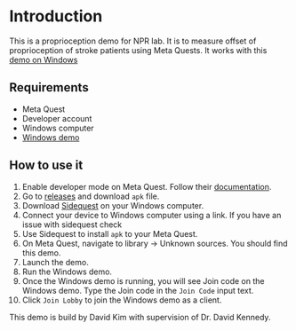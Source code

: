 # Introduction
This is a proprioception demo for NPR lab. It is to measure offset of proprioception of stroke patients using Meta Quests. It works with this [demo on Windows](https://github.com/HATlab-UVIC/NPRlab-Windows-Proprioception-V1.0)

## Requirements
* Meta Quest
* Developer account
* Windows computer
* [Windows demo](https://github.com/HATlab-UVIC/NPRlab-Windows-Proprioception-V1.0)

## How to use it
1. Enable developer mode on Meta Quest. Follow their [documentation](https://developers.meta.com/horizon/documentation/native/android/mobile-device-setup/).
2. Go to [releases](https://github.com/HATlab-UVIC/NPRlab-MQ3-Proprioception-V1.0/releases) and download `apk` file.
3. Download [Sidequest](https://sidequestvr.com/) on your Windows computer.
4. Connect your device to Windows computer using a link. If you have an issue with sidequest check
5. Use Sidequest to install `apk` to your Meta Quest.
6. On Meta Quest, navigate to library -> Unknown sources. You should find this demo.
7. Launch the demo.
8. Run the Windows demo.
9. Once the Windows demo is running, you will see Join code on the Windows demo. Type the Join code in the `Join Code` input text.
10. Click `Join Lobby` to join the Windows demo as a client.

This demo is build by David Kim with supervision of Dr. David Kennedy.
